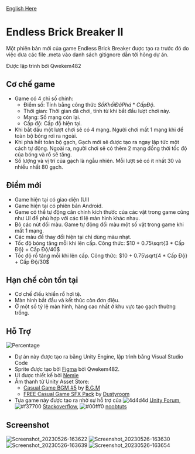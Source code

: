 [English Here](https://github.com/Qwekem482/EndlessBrickBreakerII/blob/main/README_en.md)

# Endless Brick Breaker II
 Một phiên bản mới của game Endless Brick Breaker được tạo ra trước đó do việc đưa các file .meta vào danh sách gitignore dẫn tới hỏng dự án.
 
 Được lập trình bởi Qwekem482
 
 
 ## Cơ chế game
  - Game có 4 chỉ số chính:
     - Điểm số: Tính bằng công thức $Số Khối Đã Phá * Cấp Độ$.
     - Thời gian: Thời gian đã chơi, tính từ khi bắt đầu lượt chơi này.
     - Mạng: Số mạng còn lại.
     - Cấp độ: Cấp độ hiện tại.
  - Khi bắt đầu một lượt chơi sẽ có 4 mạng. Người chơi mất 1 mạng khi để toàn bộ bóng rơi ra ngoài.
  - Khi phá hết toàn bộ gạch, Gạch mới sẽ được tạo ra ngay lập tức một cách tự động. Ngoài ra, người chơi sẽ có thêm 2 mạng đồng thời tốc độ của bóng và rổ sẽ tăng.
  - Số lượng và vị trí của gạch là ngẫu nhiên. Mỗi lượt sẽ có ít nhất 30 và nhiều nhất 80 gạch.


## Điểm mới
 - Game hiện tại có giao diện (UI)
 - Game hiện tại có phiên bản Android.
 - Game có thể tự động căn chỉnh kích thước của các vật trong game cũng như UI để phù hợp với các tỉ lệ màn hình khác nhau.
 - Bỏ các nút đổi màu. Game tự động đổi màu một số vật trong game khi mất 1 mạng.
 - Các màu để thay đổi hiện tại chỉ dùng màu nhạt.
 - Tốc độ bóng tăng mỗi khi lên cấp. Công thức: $10 + 0.75\sqrt{3 * Cấp Độ} + Cấp Độ/40$
 - Tốc độ rổ tăng mỗi khi lên cấp. Công thức: $10 + 0.75\sqrt{4 * Cấp Độ} + Cấp Độ/30$

## Hạn chế còn tồn tại
 - Cơ chế điều khiển rổ hơi tệ.
 - Màn hình bắt đầu và kết thúc còn đơn điệu.
 - Ở một số tỷ lệ màn hình, hàng cao nhất ở khu vực tạo gạch thường trống.


## Hỗ Trợ
 ![Percentage](https://user-images.githubusercontent.com/80797630/216106474-3f61e883-1114-42af-acfd-2af312b6d185.png)

 - Dự án này được tạo ra bằng Unity Engine, lập trình bằng Visual Studio Code
 - Sprite được tạo bởi [Figma](https://www.figma.com/ "Figma") bởi Qwekem482.
 - UI được thiết kế bởi [Nemie](https://www.facebook.com/nemie1502 "Nemie")
 - Âm thanh từ Unity Asset Store: 
      - [Casual Game BGM #5](https://assetstore.unity.com/packages/audio/music/casual-game-bgm-5-135943) by [B.G.M](https://assetstore.unity.com/publishers/9381 "B.G.M")
      - [FREE Casual Game SFX Pack](https://assetstore.unity.com/packages/audio/sound-fx/free-casual-game-sfx-pack-54116) by [Dustyroom](https://assetstore.unity.com/publishers/16150 "Dustyroom")
 - Tựa game này được tạo ra nhờ sự hỗ trợ của ![4d4d4d](https://placehold.co/15x15/4d4d4d/4d4d4d.png) [Unity Forum](https://forum.unity.com/ "Unity Forum"), ![#f37700](https://placehold.co/15x15/f37700/f37700.png) [Stackoverflow](https://stackoverflow.com/ "Stackoverflow"), ![#00fff0](https://placehold.co/15x15/00fff0/00fff0.png) [noobtuts](https://noobtuts.com/unity/2d-arkanoid-game "noobtuts")
 
## Screenshot
![Screenshot_20230526-163622](https://github.com/Qwekem482/EndlessBrickBreaker/assets/80797630/d37c300a-ecf8-47bb-b504-049b170e0783)
![Screenshot_20230526-163630](https://github.com/Qwekem482/EndlessBrickBreaker/assets/80797630/779dfde7-1627-4b38-a037-4029b7d48eb4)
![Screenshot_20230526-163639](https://github.com/Qwekem482/EndlessBrickBreaker/assets/80797630/4c58c896-ce49-4ac8-8167-8c5cf3836b09)
![Screenshot_20230526-163654](https://github.com/Qwekem482/EndlessBrickBreaker/assets/80797630/b9a75bce-29f2-4114-99c2-f60dd1118673)
